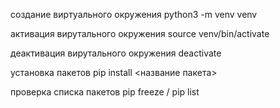 создание виртуального окружения
python3 -m venv venv 

активация вирутального окружения
source venv/bin/activate

деактивация вирутального окружения
deactivate

установка пакетов
pip install <название пакета>

проверка списка пакетов
pip freeze / pip list
